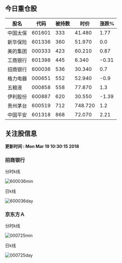 
## 今日重仓股 

|股名|代码|被持数|时价|涨跌%|
|---|---|---|---|---|
|中国太保|601601|333|41.480|1.77|
|新华保险|601336|360|51.970|0.0|
|美的集团|000333|423|60.210|0.87|
|工商银行|601398|445|6.340|-0.31|
|招商银行|600036|536|30.340|0.7|
|格力电器|000651|552|52.940|-0.9|
|五粮液|000858|558|77.870|1.3|
|伊利股份|600887|620|30.550|-1.39|
|贵州茅台|600519|712|748.720|1.2|
|中国平安|601318|868|72.070|2.21|

## 关注股信息
**更新时间 : Mon Mar 19 10:30:15 2018**
### 招商银行 
分时k线

![600036min](http://image.sinajs.cn/newchart/min/n/sh600036.gif)

日k线

![600036day](http://image.sinajs.cn/newchart/daily/n/sh600036.gif)

### 京东方Ａ 
分时k线

![000725min](http://image.sinajs.cn/newchart/min/n/sz000725.gif)

日k线

![000725day](http://image.sinajs.cn/newchart/daily/n/sz000725.gif)
